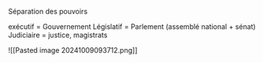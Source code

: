 
Séparation des pouvoirs 

exécutif = Gouvernement 
Législatif = Parlement (assemblé national + sénat)
Judiciaire  = justice, magistrats 

![[Pasted image 20241009093712.png]]